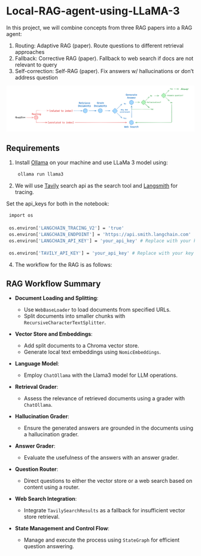 # Local-RAG-agent-using-LLaMA-3

In this project, we will combine concepts from three RAG papers into a RAG agent:

1. Routing: Adaptive RAG (paper). Route questions to different retrieval approaches
2. Fallback: Corrective RAG (paper). Fallback to web search if docs are not relevant to query
3. Self-correction: Self-RAG (paper). Fix answers w/ hallucinations or don’t address question

<p align="center">
  <img src="https://github.com/kunaldudhavat/Local-RAG-agent-using-LLaMA-3/blob/main/workflow.png" alt="RAG-workflow" title="RAG-workflow">
</p>

## Requirements
1. Install [Ollama](https://ollama.com/download/) on your machine and use LLaMa 3 model using:
   ```bash
    ollama run llama3
    ```
   
3. We will use [Tavily](https://tavily.com/#api) search api as the search tool and [Langsmith](https://www.langchain.com/langsmith) for tracing.

  Set the api_keys for both in the notebook:
   ```bash
    import os

    os.environ['LANGCHAIN_TRACING_V2'] = 'true'
    os.environ['LANGCHAIN_ENDPOINT'] = 'https://api.smith.langchain.com'
    os.environ['LANGCHAIN_API_KEY'] = 'your_api_key' # Replace with your key
  
    os.environ['TAVILY_API_KEY'] = 'your_api_key' # Replace with your key
   ```
4. The workflow for the RAG is as follows:

## RAG Workflow Summary

- **Document Loading and Splitting**:
  - Use `WebBaseLoader` to load documents from specified URLs.
  - Split documents into smaller chunks with `RecursiveCharacterTextSplitter`.

- **Vector Store and Embeddings**:
  - Add split documents to a Chroma vector store.
  - Generate local text embeddings using `NomicEmbeddings`.

- **Language Model**:
  - Employ `ChatOllama` with the Llama3 model for LLM operations.

- **Retrieval Grader**:
  - Assess the relevance of retrieved documents using a grader with `ChatOllama`.

- **Hallucination Grader**:
  - Ensure the generated answers are grounded in the documents using a hallucination grader.

- **Answer Grader**:
  - Evaluate the usefulness of the answers with an answer grader.

- **Question Router**:
  - Direct questions to either the vector store or a web search based on content using a router.

- **Web Search Integration**:
  - Integrate `TavilySearchResults` as a fallback for insufficient vector store retrieval.

- **State Management and Control Flow**:
  - Manage and execute the process using `StateGraph` for efficient question answering.

   
